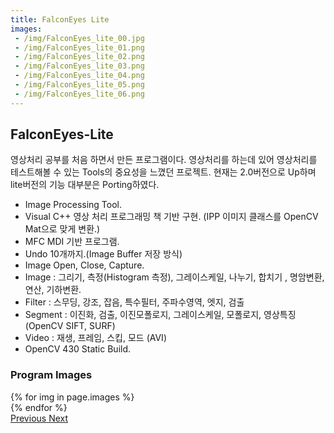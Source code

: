 ```yaml
---
title: FalconEyes Lite
images:
 - /img/FalconEyes_lite_00.jpg
 - /img/FalconEyes_lite_01.png
 - /img/FalconEyes_lite_02.png
 - /img/FalconEyes_lite_03.png
 - /img/FalconEyes_lite_04.png
 - /img/FalconEyes_lite_05.png
 - /img/FalconEyes_lite_06.png
---
```


## FalconEyes-Lite
영상처리 공부를 처음 하면서 만든 프로그램이다. 영상처리를 하는데 있어 영상처리를 테스트해볼 수 있는 Tools의 중요성을 느꼈던 프로젝트. 현재는 2.0버전으로 Up하며 lite버전의 기능 대부분은 Porting하였다.

- Image Processing Tool.
- Visual C++ 영상 처리 프로그래밍 책 기반 구현.
  (IPP 이미지 클래스를 OpenCV Mat으로 맞게 변환.)
- MFC MDI 기반 프로그램.
- Undo 10개까지.(Image Buffer 저장 방식)
- Image Open, Close, Capture.
- Image : 그리기, 측정(Histogram 측정), 그레이스케일, 나누기, 합치기 , 명암변환, 연산, 기하변환.
- Filter : 스무딩, 강조, 잡음, 특수필터, 주파수영역, 엣지, 검출
- Segment : 이진화, 검출, 이진모폴로지, 그레이스케일, 모폴로지, 영상특징 (OpenCV SIFT, SURF)
- Video : 재생, 프레임, 스킵, 모드 (AVI)
- OpenCV 430 Static Build.
  
### Program Images

<div id="carouselExampleControls" class="carousel slide mb-4" data-ride="carousel">
    <div class="carousel-inner">
        {% for img in page.images %}
            <div class="carousel-item {% if forloop.first %}active{% endif %}">
                <img src="{{ img }}" class="d-block w-100" alt="">
            </div>
        {% endfor %}
    </div>
    <a class="carousel-control-prev" href="#carouselExampleControls" role="button" data-slide="prev">
        <span class="carousel-control-prev-icon" aria-hidden="true"></span>
        <span class="sr-only">Previous</span>
    </a>
    <a class="carousel-control-next" href="#carouselExampleControls" role="button" data-slide="next">
        <span class="carousel-control-next-icon" aria-hidden="true"></span>
        <span class="sr-only">Next</span>
    </a>
</div>
